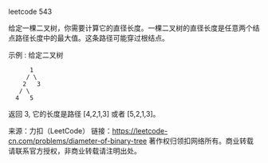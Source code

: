 leetcode 543

给定一棵二叉树，你需要计算它的直径长度。一棵二叉树的直径长度是任意两个结点路径长度中的最大值。这条路径可能穿过根结点。

示例 :
给定二叉树

          1
         / \
        2   3
       / \     
      4   5    
返回 3, 它的长度是路径 [4,2,1,3] 或者 [5,2,1,3]。

来源：力扣（LeetCode）
链接：https://leetcode-cn.com/problems/diameter-of-binary-tree
著作权归领扣网络所有。商业转载请联系官方授权，非商业转载请注明出处。